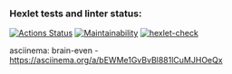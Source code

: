 ### Hexlet tests and linter status:
[![Actions Status](https://github.com/anisimova/frontend-project-lvl1/workflows/hexlet-check/badge.svg)](https://github.com/anisimova/frontend-project-lvl1/actions)
[![Maintainability](https://api.codeclimate.com/v1/badges/a99a88d28ad37a79dbf6/maintainability)](https://codeclimate.com/github/codeclimate/codeclimate/maintainability)
[![hexlet-check](https://github.com/anisimova/frontend-project-lvl1/actions/workflows/hexlet-check.yml/badge.svg)](https://github.com/anisimova/frontend-project-lvl1/actions/workflows/hexlet-check.yml)

asciinema:
brain-even - https://asciinema.org/a/bEWMe1GvBvBl881lCuMJHOeQx